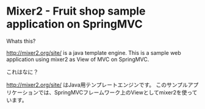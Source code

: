 Mixer2 - Fruit shop sample application on SpringMVC
===================================================

Whats this?

 http://mixer2.org/site/ is a java template engine.
 This is a sample web application using mixer2 as View of MVC on SpringMVC.

これはなに？

 http://mixer2.org/site/ はJava用テンプレートエンジンです。
 このサンプルアプリケーションでは、SpringMVCフレームワーク上のViewとしてmixer2を使っています。

